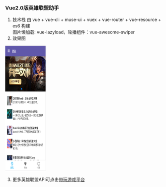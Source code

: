 ### Vue2.0版英雄联盟助手
1. 技术栈
由 vue + vue-cli + muse-ui + vuex + vue-router + vue-resource + es6 构建  
图片懒加载: vue-lazyload，轮播组件：vue-awesome-swiper
2. 效果图  
<li style="list-style:none"><img src="https://github.com/Narutocc/vue-lol/blob/master/image/1.png" style="width:130px;height:402px"/></li>

3. 更多英雄联盟API可点击[带玩游戏平台](http://www.games-cube.com/)
